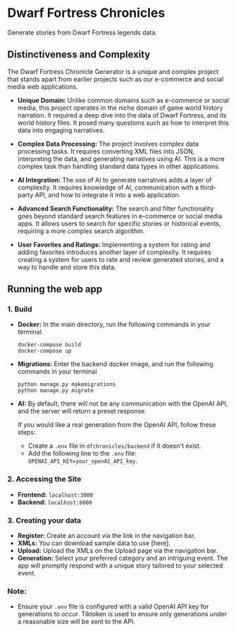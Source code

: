 # Dwarf Fortress Chronicles

Generate stories from Dwarf Fortress legends data.

## Distinctiveness and Complexity

The Dwarf Fortress Chronicle Generator is a unique and complex project that stands apart from earlier projects such as our e-commerce and social media web applications.

- **Unique Domain:** Unlike common domains such as e-commerce or social media, this project operates in the niche domain of game world history narration. It required a deep dive into the data of Dwarf Fortress, and its world history files. It posed many questions such as how to interpret this data into engaging narratives.

- **Complex Data Processing:** The project involves complex data processing tasks. It requires converting XML files into JSON, interpreting the data, and generating narratives using AI. This is a more complex task than handling standard data types in other applications.

- **AI Integration:** The use of AI to generate narratives adds a layer of complexity. It requires knowledge of AI, communication with a third-party API, and how to integrate it into a web application.

- **Advanced Search Functionality:** The search and filter functionality goes beyond standard search features in e-commerce or social media apps. It allows users to search for specific stories or historical events, requiring a more complex search algorithm.

- **User Favorites and Ratings:** Implementing a system for rating and adding favorites introduces another layer of complexity. It requires creating a system for users to rate and review generated stories, and a way to handle and store this data.

## Running the web app

### 1. **Build**

- **Docker:** In the main directory, run the following commands in your terminal.

  ```
  docker-compose build
  docker-compose up
  ```

- **Migrations:** Enter the backend docker image, and run the following commands in your terminal

  ```
  python manage.py makemigrations
  python manage.py migrate
  ```

- **AI:** By default, there will not be any communication with the OpenAI API, and the server will return a preset response.

  If you would like a real generation from the OpenAI API, follow these steps:

  - Create a `.env` file in `dfchronicles/backend` if it doesn't exist.
  - Add the following line to the `.env` file: `OPENAI_API_KEY=your_openAI_API_key`.

### 2. **Accessing the Site**

- **Frontend:** `localhost:3000`
- **Backend:** `localhost:8000`

### 3. **Creating your data**

- **Register:** Create an account via the link in the navigation bar.
- **XMLs:** You can download sample data to use [here].
- **Upload:** Upload the XMLs on the Upload page via the navigation bar.
- **Generation:** Select your preferred category and an intriguing event. The app will promptly respond with a unique story tailored to your selected event.

### Note:

- Ensure your `.env` file is configured with a valid OpenAI API key for generations to occur. Tiktoken is used to ensure only generations under a reasonable size will be sent to the API.
